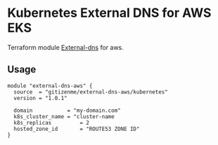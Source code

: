 # Kubernetes External DNS for AWS EKS

Terraform module [External-dns](https://github.com/kubernetes-sigs/external-dns) for aws.

## Usage

```
module "external-dns-aws" {
  source  = "gitizenme/external-dns-aws/kubernetes"
  version = "1.0.1"

  domain           = "my-domain.com"
  k8s_cluster_name = "cluster-name
  k8s_replicas         = 2
  hosted_zone_id       = "ROUTE53 ZONE ID"
}
```

